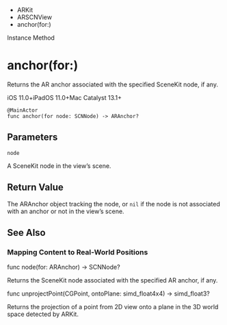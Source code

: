 

- ARKit
- ARSCNView
-  anchor(for:) 

Instance Method

# anchor(for:)

Returns the AR anchor associated with the specified SceneKit node, if any.

iOS 11.0+iPadOS 11.0+Mac Catalyst 13.1+

``` source
@MainActor
func anchor(for node: SCNNode) -> ARAnchor?
```

## Parameters 

`node`  

A SceneKit node in the view’s scene.

## Return Value

The ARAnchor object tracking the node, or `nil` if the node is not associated with an anchor or not in the view’s scene.

## See Also

### Mapping Content to Real-World Positions

func node(for: ARAnchor) -> SCNNode?

Returns the SceneKit node associated with the specified AR anchor, if any.

func unprojectPoint(CGPoint, ontoPlane: simd_float4x4) -> simd_float3?

Returns the projection of a point from 2D view onto a plane in the 3D world space detected by ARKit.


